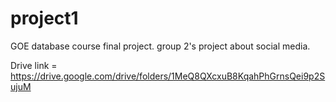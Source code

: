 # project1
GOE database course final project. group 2's project about social media.

Drive link = https://drive.google.com/drive/folders/1MeQ8QXcxuB8KqahPhGrnsQei9p2SujuM
